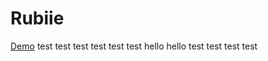 # Rubiie
[Demo](http://rubiie.yawe.me/)
test
test
test
test
test
test
hello
hello
test
test
test
test
